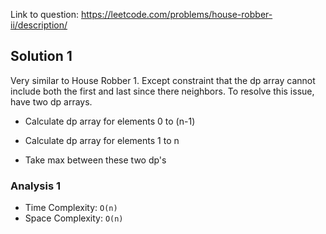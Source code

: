 Link to question: https://leetcode.com/problems/house-robber-ii/description/

## Solution 1

Very similar to House Robber 1. Except constraint that the dp array cannot include both the first and last since there neighbors. To resolve this issue, have two dp arrays.

- Calculate dp array for elements 0 to (n-1)
- Calculate dp array for elements 1 to n

- Take max between these two dp's

### Analysis 1

- Time Complexity: `O(n)`
- Space Complexity: `O(n)`
